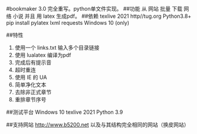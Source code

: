 #bookmaker 3.0
完全重写。python单文件实现。
##功能
从 网站 批量 下载 网络 小说 并且 用 latex 生成pdf。
##依赖
texlive 2021	http//tug.org
Python3.8+
pip install pylatex lxml requests
Windows 10 (only)

##特性
1. 使用一个 links.txt 输入多个目录链接
2. 使用 lualatex 编译为pdf
3. 完成后有提示音
4. 超时重连
5. 使用 IE 的 UA
6. 简单净化文本
7. 去除非正式章节
8. 重排章节序号

##测试平台
Windows 10
texlive 2021
Python 3.9

##支持网站
http://www.b5200.net
以及与其结构完全相同的网站（换皮网站）